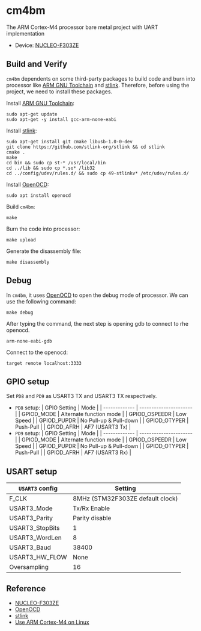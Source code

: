 # cm4bm
The ARM Cortex-M4 processor bare metal project with UART implementation
- Device: [NUCLEO-F303ZE](https://www.st.com/en/evaluation-tools/nucleo-f303ze.html)

## Build and Verify
`cm4bm` dependents on some third-party packages to build code and burn into processor like [ARM GNU Toolchain](https://developer.arm.com/Tools%20and%20Software/GNU%20Toolchain) and [stlink](https://github.com/stlink-org/stlink). Therefore, before using the project, we need to install these packages.

Install [ARM GNU Toolchain](https://developer.arm.com/Tools%20and%20Software/GNU%20Toolchain):
```
sudo apt-get update
sudo apt-get -y install gcc-arm-none-eabi
```

Install [stlink](https://github.com/stlink-org/stlink):
```
sudo apt-get install git cmake libusb-1.0-0-dev
git clone https://github.com/stlink-org/stlink && cd stlink
cmake .
make
cd bin && sudo cp st-* /usr/local/bin
cd ../lib && sudo cp *.so* /lib32
cd ../config/udev/rules.d/ && sudo cp 49-stlinkv* /etc/udev/rules.d/
```

Install [OpenOCD](https://openocd.org/):
```
sudo apt install openocd
```

Build `cm4bm`:
```
make
```

Burn the code into processor:
```
make upload
```

Generate the disassembly file:
```
make disassembly
```

## Debug
In `cm4bm`, it uses [OpenOCD](https://openocd.org/) to open the debug mode of processor. We can use the following command:
```
make debug
```

After typing the command, the next step is opening gdb to connect to rhe openocd.
```
arm-none-eabi-gdb
```

Connect to the openocd:
```
target remote localhost:3333
```

## GPIO setup
Set `PD8` and `PD9` as USART3 TX and USART3 TX respectively.

- `PD8` setup:
   | GPIO Setting  | Mode                    |
   | ------------- | ----------------------  |
   | GPIOD_MODE    | Alternate function mode |
   | GPIOD_OSPEEDR | Low Speed               |
   | GPIOD_PUPDR   | No Pull-up & Pull-down  |
   | GPIOD_OTYPER  | Push-Pull               |
   | GPIOD_AFRH    | AF7 (USART3 Tx)         |
-  `PD9` setup:
   | GPIO Setting  | Mode                    |
   | ------------- | ----------------------  |
   | GPIOD_MODE    | Alternate function mode |
   | GPIOD_OSPEEDR | Low Speed               |
   | GPIOD_PUPDR   | No Pull-up & Pull-down  |
   | GPIOD_OTYPER  | Push-Pull               |
   | GPIOD_AFRH    | AF7 (USART3 Rx)         |

## USART setup
| `USART3` config | Setting |
| ------------------ | ------- |
| F_CLK              | 8MHz (STM32F303ZE default clock) |
| USART3_Mode        | Tx/Rx Enable   |
| USART3_Parity      | Parity disable |
| USART3_StopBits    | 1     |
| USART3_WordLen     | 8     |
| USART3_Baud        | 38400 |
| USART3_HW_FLOW     | None  |
| Oversampling       | 16    |

## Reference
- [NUCLEO-F303ZE](https://www.st.com/en/evaluation-tools/nucleo-f303ze.html)
- [OpenOCD](https://openocd.org/)
- [stlink](https://github.com/stlink-org/stlink)
- [Use ARM Cortex-M4 on Linux](https://hackmd.io/@Risheng/rkVSOVLwF)